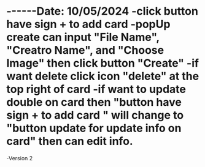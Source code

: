 ------Date: 10/05/2024 -click button have sign + to add card -popUp create can input "File Name", "Creatro Name", and "Choose Image" then click button "Create" -if want delete click icon "delete" at the top right of card -if want to update double on card then "button have sign + to add card " will change to "button update for update info on card" then can edit info.
==========================================================
-Version 2